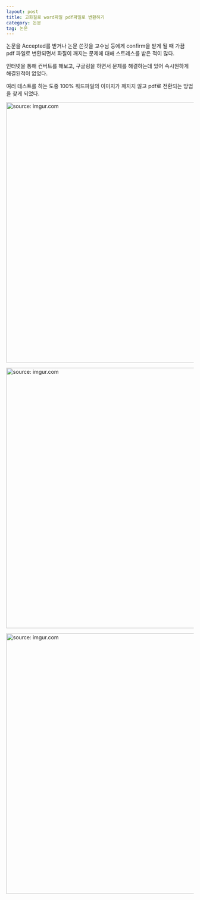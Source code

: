 ```yaml
---
layout: post
title: 고화질로 word파일 pdf파일로 변환하기
category: 논문
tag: 논문
---
```


논문을 Accepted를 받거나 논문 쓴것을 교수님 등에게 confirm을 받게 될 때 가끔 pdf 파일로 변환되면서 화질이 깨지는 문제에 대해 스트레스를 받은 적이 많다.

인터넷을 통해 컨버트를 해보고, 구글링을 하면서 문제를 해결하는데 있어 속시원하게 해결된적이 없었다.

여러 테스트를 하는 도중 100% 워드파일의 이미지가 깨지지 않고 pdf로 전환되는 방법을 찾게 되었다.


<a href="https://postimg.cc/HV6W8kbf"><img src="https://i.postimg.cc/rwkDbdsF/0.jpg" width="700px" title="source: imgur.com" /><a>

<a href="https://postimg.cc/XGK4jjV1"><img src="https://i.postimg.cc/4dqd1yjG/4.jpg" width="700px" title="source: imgur.com" /><a>

<a href="https://postimg.cc/5HYtVWYD"><img src="https://i.postimg.cc/BvNP2qqZ/pdf.jpg" width="700px" title="source: imgur.com" /><a>
